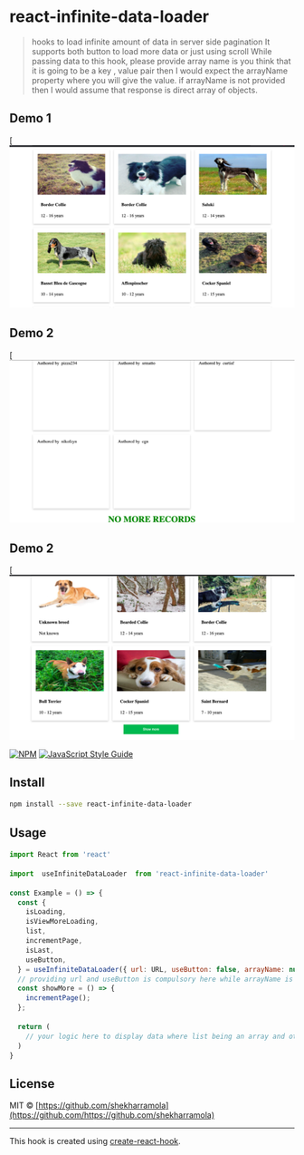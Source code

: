 # react-infinite-data-loader

> hooks to load infinite amount of data in server side pagination
>It supports both button to load more data or just using scroll
>While passing data to this hook, please provide array name is you think that it is going to be a key , value pair then I would expect the arrayName property where you will give the value.
>if arrayName is not provided then I would assume that response is direct array of objects.


## Demo 1
[![Infinite scroll](./pagination1.png)
## Demo 2
[![Last page](./pagination2.png)
## Demo 2
[![With button](./pagination3.png)

[![NPM](https://img.shields.io/npm/v/react-infinite-data-loader.svg)](https://www.npmjs.com/package/react-infinite-data-loader) [![JavaScript Style Guide](https://img.shields.io/badge/code_style-standard-brightgreen.svg)](https://standardjs.com)

## Install

```bash
npm install --save react-infinite-data-loader
```

## Usage

```jsx
import React from 'react'

import  useInfiniteDataLoader  from 'react-infinite-data-loader'

const Example = () => {
  const {
    isLoading,
    isViewMoreLoading,
    list,
    incrementPage,
    isLast,
    useButton,
  } = useInfiniteDataLoader({ url: URL, useButton: false, arrayName: null });
  // providing url and useButton is compulsory here while arrayName is optional
  const showMore = () => {
    incrementPage();
  };

  return (
    // your logic here to display data where list being an array and others are self explanatory
  )
}
```

## License

MIT © [https://github.com/shekharramola](https://github.com/https://github.com/shekharramola)

---

This hook is created using [create-react-hook](https://github.com/hermanya/create-react-hook).
